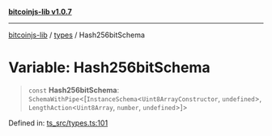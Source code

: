 [**bitcoinjs-lib v1.0.7**](../../../README.md)

***

[bitcoinjs-lib](../../../README.md) / [types](../README.md) / Hash256bitSchema

# Variable: Hash256bitSchema

> `const` **Hash256bitSchema**: `SchemaWithPipe`\<\[`InstanceSchema`\<`Uint8ArrayConstructor`, `undefined`\>, `LengthAction`\<`Uint8Array`, `number`, `undefined`\>\]\>

Defined in: [ts\_src/types.ts:101](https://github.com/sCrypt-Inc/bitcoinjs-lib/blob/e3b2d1c4c35cd925f8b17063dc9eb0300cab46a2/ts_src/types.ts#L101)

